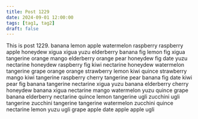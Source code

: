 ```yaml
---
title: Post 1229
date: 2024-09-01 12:00:00
tags: [tag1, tag2]
draft: false
---
```

This is post 1229.
banana
lemon
apple
watermelon
raspberry
raspberry
apple
honeydew
xigua
xigua
yuzu
elderberry
banana
fig
lemon
fig
xigua
tangerine
orange
mango
elderberry
orange
pear
honeydew
fig
date
yuzu
nectarine
honeydew
raspberry
fig
kiwi
nectarine
honeydew
watermelon
tangerine
grape
orange
orange
strawberry
lemon
kiwi
quince
strawberry
mango
kiwi
tangerine
raspberry
cherry
tangerine
pear
banana
fig
date
kiwi
pear
fig
banana
tangerine
nectarine
xigua
yuzu
banana
elderberry
cherry
honeydew
banana
xigua
nectarine
mango
watermelon
yuzu
quince
grape
banana
elderberry
nectarine
quince
lemon
tangerine
ugli
zucchini
ugli
tangerine
zucchini
tangerine
tangerine
watermelon
zucchini
quince
nectarine
lemon
yuzu
ugli
grape
apple
date
apple
apple
ugli
